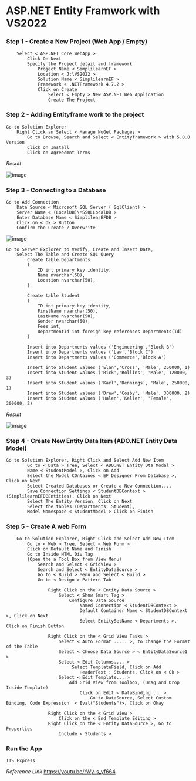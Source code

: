 # ASP.NET Entity Framwork with VS2022

### Step 1 - Create a New Project (Web App / Empty) ###
```
	Select < ASP.NET Core WebApp >
		Click On Next
		Specify the Project detail and framework
			Project Name < SimplilearnEF >
			Location < J:\VS2022 >
			Solution Name < SimplilearnEF >
			Framework < .NETFramework 4.7.2 >
			Click on Create
				Select < Empty > New ASP.NET Web Application
				Create The Project 
```

### Step 2 - Adding Entityframe work to the project ###
```
Go to Solution Explorer
	Right Click an Select < Manage NuGet Packages >
		Go to Browse, Search and Select < Entityframework > with 5.0.0 Version
		Click on Install
		Click on Agreeemnt Terms

```
_Result_

![image](https://user-images.githubusercontent.com/111234771/199929315-7249195b-80eb-466e-8435-0db6e7825452.png)

### Step 3 - Connecting to a Database ###
```
Go to Add Connection 
	Data Source < Microsoft SQL Server ( SqlClient) >
	Server Name < (LocalDB)\MSSQLLocalDB >
	Enter Database Name < SimplilearEFDB >
	Click on < Ok > Button
	Confirm the Create / Overwrite
```
![image](https://user-images.githubusercontent.com/111234771/199949304-7e1e0482-5857-40be-901b-3f00000d4c8e.png)

```
Go to Server Explorer to Verify, Create and Insert Data, 
	Select The Table and Create SQL Query
		Create table Departments
		(
			ID int primary key identity,
			Name nvarchar(50),
			Location nvarchar(50),
		)

		Create table Student
		(
			ID int primary key identity,
			FirstName nvarchar(50),
			LastName nvarchar(50),
			Gender nvarchar(50),
			Fees int,
			DepartmentId int foreign key references Departments(Id)
		)

		Insert into Departments values ('Engineering','Block B')
		Insert into Departments values ('Law','Block C')
		Insert into Departments values ('Commerce','Block A')

		Insert into Student values ('Elan','Cross', 'Male', 250000, 1)
		Insert into Student values ('Rick','Rollins', 'Male', 120000, 3)
		Insert into Student values ('Karl','Dennings', 'Male', 250000, 1)
		Insert into Student values ('Drew','Cosby', 'Male', 300000, 2)
		Insert into Student values ('Halen','Keller', 'Female', 300000, 2)
```
_Result_

![image](https://user-images.githubusercontent.com/111234771/199949739-b1969745-29aa-43b9-b9bd-7d69d3d7a49d.png)


### Step 4 - Create New Entity Data Item (ADO.NET Entity Data Model) ###
```
Go to Solution Explorer, Right Click and Select Add New Item
		Go to < Data > Tree, Select < ADO.NET Entity Dta Modal >
		Name < StudentModel >, Click on Add
		Select the Model COntaines < EF Designer From Database >, Click on Next
		Select Created Databases or Create a New Connection....
		Save Connection Settings < StudentDBContext > (SimplilearnEFDBEntities). Click on Next
		Select The Entity Version, Click on Next
		Select the tables (Departments, Student), 
		Model Namespace < StudentModel > Click on Finish
```

### Step 5 - Create A web Form ###
```
	Go to Solution Explorer, Right Click and Select Add New Item
		Go to < Web > Tree, Select < Web Form >
		Click on Default Name and Finish
		Go to Inside HTML Div Tag
		(Open the a Tool Box from View Menu)
			Search and Select < GridView >
			Search and Select < EntityDataSource >
			Go to < Build > Menu and Select < Build >
			Go to < Design > Pattern Tab
```
```			
				Right Click on the < Entity Data Source > 
					Select < Show Smart Tag >
						Configure Data Source 
							Named Connection < StudentDBContext >
							Default Container Name < StudentDBContext >, Click on Next
							Select EntitySetName < Departments >, Click on Finish Button
```
```
				Right Click on the < Grid View Tasks >
					Select < Auto Format ..... >, to Change the Format of the Table
					Select < Choose Data Source > < EntityDataSource1 >
					Select < Edit Columns.... >
						 Select TemplateField, Click on Add
						 	HeaderText : Students, Click on < Ok >
					Select < Edit Template... >
						Add Grid View from Toolbox, (Drag and Drop Inside Template)
							Click on Edit < DataBinding ... >
								Go to DataSource, Select Custom Binding, Code Expression  < Eval("Students")>, Click on Okay
```
```
				Right Click on the < Grid View >
					Click on the < End Template Editing >
				Right Click on the < Entity DataSource >, Go to Properties
					Include < Students >
```
### Run the App ###
	IIS Express


_Reference Link_
https://youtu.be/rWy-s_yf664
